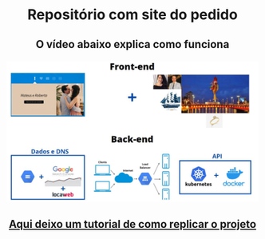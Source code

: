 # <p align= "center">  Repositório com site do pedido <p>

## <p align= "center"> O vídeo abaixo explica como funciona <p>

[![Belzinha](https://github.com/mateusclira/belzinha/blob/main/images/Arquitetura.JPG)](https://www.youtube.com/watch?v=sALJwLnaevI "Site Belzinha")

## <p align= "center"> [Aqui deixo um tutorial de como replicar o projeto](https://github.com/mateusclira/challenge-cloud-engineer) <p>

  
